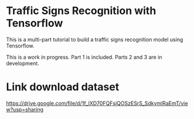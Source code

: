 # Traffic Signs Recognition with Tensorflow

This is a multi-part tutorial to build a traffic signs recognition model using Tensorflow.

This is a work in progress. Part 1 is included. Parts 2 and 3 are in development.

# Link download dataset
https://drive.google.com/file/d/1f_lXD70FQFsjQOSzESrS_SdkymlRaEmT/view?usp=sharing
